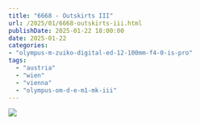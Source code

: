 ```yaml
---
title: "6668 - Outskirts III"
url: /2025/01/6668-outskirts-iii.html
publishDate: 2025-01-22 18:00:00
date: 2025-01-22
categories:
- "olympus-m-zuiko-digital-ed-12-100mm-f4-0-is-pro"
tags:
  - "austria"
  - "wien"
  - "vienna"
  - "olympus-om-d-e-m1-mk-iii"
---
```

<div class="container">
<div class="center"><a target="_blank" href="https://d25zfm9zpd7gm5.cloudfront.net/1200x1200/2020/20200913_125049_lr.jpg"><img class="webfeedsFeaturedVisual" src="https://d25zfm9zpd7gm5.cloudfront.net/0600x0600/2020/20200913_125049_lr.jpg" /></a></div>
</div>
<br />

